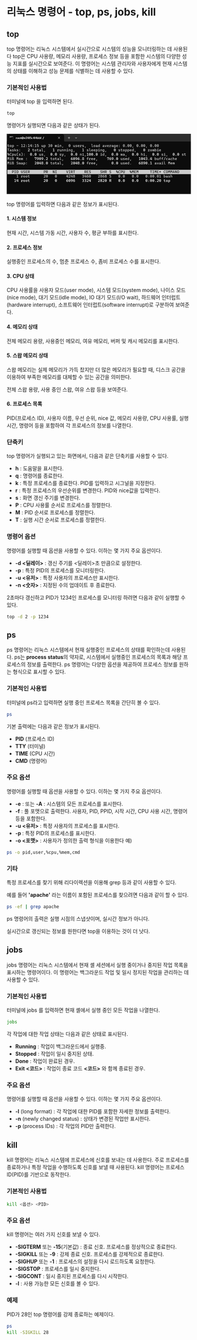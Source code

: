 # 리눅스 명령어 - top, ps, jobs, kill

## top

top 명령어는 리눅스 시스템에서 실시간으로 시스템의 성능을 모니터링하는 데 사용된다 
top은 CPU 사용량, 메모리 사용량, 프로세스 정보 등을 포함한 시스템의 다양한 성능 지표를 실시간으로 보여준다.
이 명령어는 시스템 관리자와 사용자에게 현재 시스템의 상태를 이해하고 성능 문제를 식별하는 데 사용할 수 있다.

### 기본적인 사용법
터미널에 top 을 입력하면 된다.

```bash
top
```

명령어가 실행되면 다음과 같은 상태가 된다.

![image](./1.png)

top 명령어를 입력하면 다음과 같은 정보가 표시된다.
#### 1. 시스템 정보
현재 시간, 시스템 가동 시간, 사용자 수, 평균 부하를 표시한다.
#### 2. 프로세스 정보
실행중인 프로세스의 수,  멈춘 프로세스 수, 좀비 프로세스 수를 표시한다.
#### 3. CPU 상태
CPU 사용률을 사용자 모드(user mode), 시스템 모드(system mode), 나이스 모드(nice mode), 대기 모드(idle mode), IO 대기 모드(I/O wait), 하드웨어 인터럽트(hardware interrupt), 소프트웨어 인터럽트(software interrupt)로 구분하여 보여준다.
#### 4. 메모리 상태
전체 메모리 용량, 사용중인 메모리, 여유 메모리, 버퍼 및 캐시 메모리를 표시한다.
#### 5. 스왑 메모리 상태
스왑 메모리는 실제 메모리가 가득 찼지만 더 많은 메모리가 필요할 때, 디스크 공간을 이용하여 부족한 메모리를 대체할 수 있는 공간을 의미한다.

전체 스왑 용량, 사용 중인 스왑, 여유 스왑 등을 보여준다.
#### 6. 프로세스 목록
PID(프로세스 ID), 사용자 이름, 우선 순위, nice 값, 메모리 사용량, CPU 사용률, 실행 시간, 명령어 등을 포함하여 각 프로세스의 정보를 나열한다.

### 단축키
top 명령어가 실행되고 있는 화면에서, 다음과 같은 단축키를 사용할 수 있다.
* **h** : 도움말을 표시한다.
* **q** : 명령어를 종료한다.
* **k** : 특정 프로세스를 종료한다. PID를 입력하고 시그널을 지정한다.
* **r** : 특정 프로세스의 우선순위를 변경한다. PID와 nice값을 입력한다.
* **s** : 화면 갱신 주기를 변경한다.
* **P** : CPU 사용률 순서로 프로세스를 정렬한다.
* **M** : PID 순서로 프로세스를 정렬한다.
* **T** : 실행 시간 순서로 프로세스를 정렬한다.

### 명령어 옵션
명령어를 실행할 때 옵션을 사용할 수 있다. 이하는 몇 가지 주요 옵션이다.

* **-d <딜레이>** : 갱신 주기를 <딜레이>초 만큼으로 설정한다.
* **-p <PID>** : 특정 PID의 프로세스를 모니터링한다.
* **-u <유저>** : 특정 사용자의 프로세스만 표시한다.
* **-n <숫자>** : 지정된 수의 업데이트 후 종료한다.

2초마다 갱신하고 PID가 1234인 프로세스를 모니터링 하려면 다음과 같이 실행할 수 있다.
```bash
top -d 2 -p 1234
```
## ps
ps 명령어는 리눅스 시스템에서 현재 실행중인 프로세스의 상태를 확인하는데 사용된다.
ps는 **process status**의 약자로, 시스템에서 실행중인 프로세스의 목록과 해당 프로세스의 정보를 출력한다.
ps 명령어는 다양한 옵션을 제공하여 프로세스 정보를 원하는 형식으로 표시할 수 있다.

### 기본적인 사용법
터미널에 ps라고 입력하면 실행 중인 프로세스 목록을 간단히 볼 수 있다.
```bash
ps
```

기본 출력에는 다음과 같은 정보가 표시된다.

* **PID** (프로세스 ID)
* **TTY** (터미널)
* **TIME** (CPU 시간)
* **CMD** (명령어)

### 주요 옵션
명령어를 실행할 때 옵션을 사용할 수 있다. 이하는 몇 가지 주요 옵션이다.

* **-e** : 또는 **-A** : 시스템의 모든 프로세스를 표시한다.
* **-f** : 풀 포맷으로 출력한다. 사용자, PID, PPID, 시작 시간, CPU 사용 시간, 명령어 등을 포함한다.
* **-u <유저>** : 특정 사용자의 프로세스를 표시한다.
* **-p <PID>** : 특정 PID의 프로세스를 표시한다.
* **-o <포맷>** : 사용자가 정의한 출력 형식을 이용한다 예)
```bash
ps -o pid,user,%cpu,%mem,cmd
```

### 기타
특정 프로세스를 찾기 위해 리다이렉션을 이용해 grep 등과 같이 사용할 수 있다.

예를 들어 **'apache'** 라는 이름이 포함된 프로세스를 찾으려면 다음과 같이 할 수 있다.
```bash
ps -ef | grep apache
```

ps 명령어의 출력은 실행 시점의 스냅샷이며, 실시간 정보가 아니다.

실시간으로 갱신되는 정보를 원한다면 top을 이용하는 것이 더 낫다.
## jobs
jobs 명령어는 리눅스 시스템에서 현재 셸 세션에서 실행 중이거나 중지된 작업 목록을 표시하는 명령어이다. 이 명령어는 백그라운드 작업 및 일시 정지된 작업을 관리하는 데 사용할 수 있다.

### 기본적인 사용법
터미널에 jobs 를 입력하면 현재 셸에서 실행 중인 모든 작업을 나열한다.

```bash
jobs
```

각 작업에 대한 작업 상태는 다음과 같은 상태로 표시된다.

* **Running** : 작업이 백그라운드에서 실행중.
* **Stopped** : 작업이 일시 중지된 상태.
* **Done** : 작업이 완료된 경우.
* **Exit <코드>** : 작업이 종료 코드 **<코드>** 와 함께 종료된 경우.

### 주요 옵션
명령어를 실행할 때 옵션을 사용할 수 있다. 이하는 몇 가지 주요 옵션이다.

* **-l** (long format) : 각 작업에 대한 PID를 포함한 자세한 정보를 출력한다.
* **-n** (newly changed status) : 상태가 변경된 작업만 표시한다.
* **-p** (process IDs) : 각 작업의 PID만 출력한다.

## kill
kill 명령어는 리눅스 시스템에 프로세스에 신호를 보내는 데 사용한다. 주로 프로세스를 종료하거나 특정 작업을 수행하도록 신호를 보낼 때 사용된다. kill 명령어는 프로세스 ID(PID)를 기반으로 동작한다.

### 기본적인 사용법
```bash
kill <옵션> <PID>
```
### 주요 옵션
kill 명령어는 여러 가지 신호를 보낼 수 있다.

* **-SIGTERM** 또는 **-15**(기본값) : 종료 신호. 프로세스를 정상적으로 종료한다.
* **-SIGKILL** 또는 **-9** : 강제 종료 신호. 프로세스를 강제적으로 종료한다.
* **-SIGHUP** 또는 **-1** : 프로세스의 설정을 다시 로드하도록 요청한다.
* **-SIGSTOP** : 프로세스를 일시 중지한다.
* **-SIGCONT** : 일시 중지된 프로세스를 다시 시작한다.
* **-l** : 사용 가능한 모든 신호를 볼 수 있다.

### 예제

PID가 28인 top 명령어를 강제 종료하는 예제이다.
```bash
ps
kill -SIGKILL 28
```


